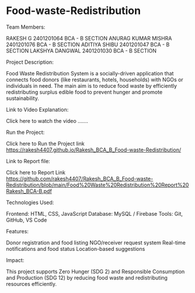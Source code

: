 # Food-waste-Redistribution

Team Members:

RAKESH G             2401201064    BCA - B SECTION
ANURAG KUMAR MISHRA  2401201076    BCA - B SECTION
ADITIYA SHIBU        2401201047    BCA - B SECTION
LAKSHYA DANGWAL      2401201030    BCA - B SECTION



Project Description:

Food Waste Redistribution System is a socially-driven application that connects food donors (like restaurants, hotels, households) with NGOs or individuals in need. The main aim is to reduce food waste by efficiently redistributing surplus edible food to prevent hunger and promote sustainability.



Link to Video Explanation:

Click here to watch the video
.......


Run the Project:

Click here to Run the Project link
https://rakesh4407.github.io/Rakesh_BCA_B_Food-waste-Redistribution/


Link to Report file:

Click here to Report Link
https://github.com/rakesh4407/Rakesh_BCA_B_Food-waste-Redistribution/blob/main/Food%20Waste%20Redistribution%20Report%20Rakesh_BCA-B.pdf



Technologies Used:

Frontend: HTML, CSS, JavaScript
Database: MySQL / Firebase 
Tools: Git, GitHub, VS Code








Features:

Donor registration and food listing
NGO/receiver request system
Real-time notifications and food status
Location-based suggestions



Impact:

This project supports Zero Hunger (SDG 2) and Responsible Consumption and Production (SDG 12) by reducing food waste and redistributing resources efficiently.
